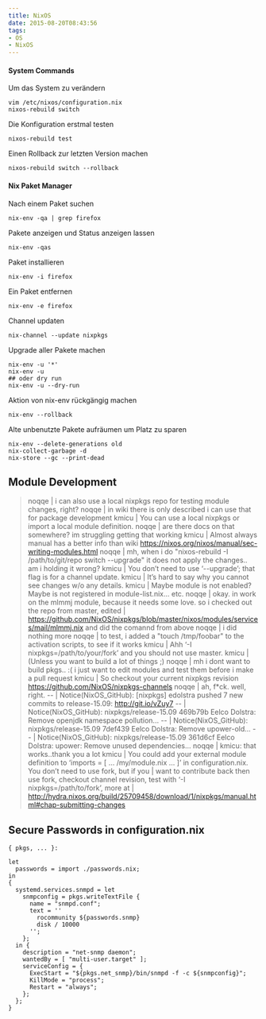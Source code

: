 ```yaml
---
title: NixOS
date: 2015-08-20T08:43:56
tags: 
- OS
- NixOS
---
```


#### System Commands

Um das System zu verändern

    vim /etc/nixos/configuration.nix
    nixos-rebuild switch

Die Konfiguration erstmal testen

    nixos-rebuild test

Einen Rollback zur letzten Version machen

    nixos-rebuild switch --rollback

#### Nix Paket Manager

Nach einem Paket suchen

    nix-env -qa | grep firefox

Pakete anzeigen und Status anzeigen lassen

    nix-env -qas

Paket installieren

    nix-env -i firefox

Ein Paket entfernen

    nix-env -e firefox

Channel updaten

    nix-channel --update nixpkgs

Upgrade aller Pakete machen

    nix-env -u '*'
    nix-env -u
    ## oder dry run
    nix-env -u --dry-run

Aktion von nix-env rückgängig machen

    nix-env --rollback

Alte unbenutzte Pakete aufräumen um Platz zu sparen

    nix-env --delete-generations old
    nix-collect-garbage -d
    nix-store --gc --print-dead

## Module Development

> noqqe | i can also use a local nixpkgs repo for testing module changes, right?
> noqqe | in wiki there is only described i can use that for package development
> kmicu | You can use a local nixpkgs or import a local module definition.
> noqqe | are there docs on that somewhere? im struggling getting that working
> kmicu | Almost always manual has a better info than wiki https://nixos.org/nixos/manual/sec-writing-modules.html
> noqqe | mh, when i do "nixos-rebuild -I /path/to/git/repo switch --upgrade" it does not apply the changes.. am i holding it wrong?
> kmicu | You don’t need to use ‘--upgrade’; that flag is for a channel update.
> kmicu | It’s hard to say why you cannot see changes w/o any details.
> kmicu | Maybe module is not enabled? Maybe is not registered in module-list.nix… etc.
> noqqe | okay. in work on the mlmmj module, because it needs some love. so i checked out the repo from master, edited
>       | https://github.com/NixOS/nixpkgs/blob/master/nixos/modules/services/mail/mlmmj.nix and did the comannd from above
> noqqe | i did nothing more
> noqqe | to test, i added a "touch /tmp/foobar" to the activation scripts, to see if it works
> kmicu | Ahh ‘-I nixpkgs=/path/to/your/fork’ and you should not use master.
> kmicu | (Unless you want to build a lot of things ;)
> noqqe | mh i dont want to build pkgs.. :( i just want to edit modules and test them before i make a pull request
> kmicu | So checkout your current nixpkgs revision https://github.com/NixOS/nixpkgs-channels
> noqqe | ah, f*ck. well, right.
>    -- | Notice(NixOS_GitHub): [nixpkgs] edolstra pushed 7 new commits to release-15.09: http://git.io/vZuy7
>    -- | Notice(NixOS_GitHub): nixpkgs/release-15.09 469b79b Eelco Dolstra: Remove openjdk namespace pollution...
>    -- | Notice(NixOS_GitHub): nixpkgs/release-15.09 7def439 Eelco Dolstra: Remove upower-old...
>    -- | Notice(NixOS_GitHub): nixpkgs/release-15.09 361d6cf Eelco Dolstra: upower: Remove unused dependencies...
> noqqe | kmicu: that works..thank you a lot
> kmicu | You could add your external module definition to ‘imports = [ … /my/module.nix … ]’ in configuration.nix. You don’t need to use fork, but if you
>       | want to contribute back then use fork, checkout channel revision, test with ‘-I nixpkgs=/path/to/fork’, more at
>       | http://hydra.nixos.org/build/25709458/download/1/nixpkgs/manual.html#chap-submitting-changes

## Secure Passwords in configuration.nix

    { pkgs, ... }:

    let
      passwords = import ./passwords.nix;
    in
    {
      systemd.services.snmpd = let
        snmpconfig = pkgs.writeTextFile {
          name = "snmpd.conf";
          text = ''
            rocommunity ${passwords.snmp}
            disk / 10000
          '';
        };
      in {
        description = "net-snmp daemon";
        wantedBy = [ "multi-user.target" ];
        serviceConfig = {
          ExecStart = "${pkgs.net_snmp}/bin/snmpd -f -c ${snmpconfig}";
          KillMode = "process";
          Restart = "always";
        };
      };
    }
